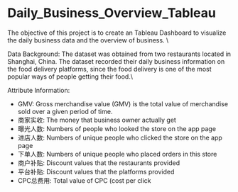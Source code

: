 # Daily_Business_Overview_Tableau
The objective of this project is to create an Tableau Dashboard to visualize the daily business data and the overview of business. \

Data Background: The dataset was obtained from two restaurants located in Shanghai, China. The dataset recorded their daily business information on the food delivery platforms, since the food delivery is one of the most popular ways of people getting their food.\

Attribute Information:
* GMV: Gross merchandise value (GMV) is the total value of merchandise sold over a given period of time.
* 商家实收: The money that business owner actually get
* 曝光人数: Numbers of people who looked the store on the app page
* 进店人数: Numbers of unique people who clicked the store on the app page
* 下单人数: Numbers of unique people who placed orders in this store
* 商户补贴: Discount values that the restaurants provided
* 平台补贴: Discount values that the platforms provided
* CPC总费用: Total value of CPC (cost per click
